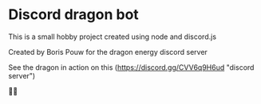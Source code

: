 # Discord dragon bot

This is a small hobby project created using node and discord.js

Created by Boris Pouw for the dragon energy discord server

See the dragon in action on this (https://discord.gg/CVV6q9H6ud "discord server")

🐉✨